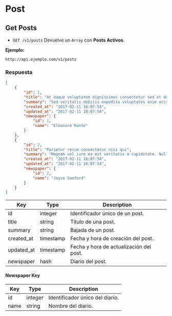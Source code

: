 # Post

## Get Posts

* `GET /v1/posts` Devuelve un `Array` con **Posts Activos**.

**Ejemplo:**

```
http://api.ejemplo.com/v1/posts
```
### Respuesta

```json
[
	{
		"id": 1,
		"title": "At eaque voluptatem dignissimos consectetur sed et delectus",
		"summary": "Sed veritatis debitis expedita voluptates enim occaecati. Error qui qui ut aliquam asperiores soluta quis. Explicabo molestiae ut non sunt ea.",
		"created_at": "2017-02-11 18:07:54",
		"updated_at": "2017-02-11 18:07:54",
		"newspaper": {
			"id": 1,
			"name": "Eleanore Runte"
		}
	},
	{
		"id": 2,
		"title": "Pariatur rerum consectetur nisi qui",
		"summary": "Magnam vel iure ea est veritatis a cupiditate. Nulla quo ratione velit sint praesentium dolore. Perferendis illum perspiciatis molestiae sit possimus reprehenderit id repudiandae. Repellat delectus qui maxime quidem.",
		"created_at": "2017-02-11 18:07:54",
		"updated_at": "2017-02-11 18:07:54",
		"newspaper": {
			"id": 2,
			"name": "Joyce Sanford"
		}
	}
]
```

Key | Type | Description
--- | --- | ---
id | integer | Identificador único de un post.
title | string | Titulo de una post.
summary | string | Bajada de un post.
created_at | timestamp | Fecha y hora de creación del post.
updated_at | timestamp | Fecha y hora de actualización del post.
newspaper | hash | Diario del post.

#### Newspaper Key

Key | Type | Description
--- | --- | ---
id | integer | Identificador único del diario.
name | string | Nombre del diario.